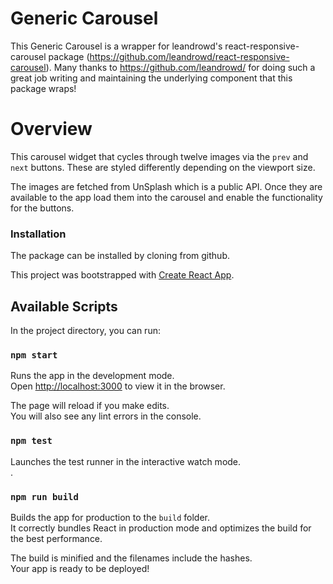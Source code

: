 
# Generic Carousel


This Generic Carousel is a wrapper for leandrowd's react-responsive-carousel package (https://github.com/leandrowd/react-responsive-carousel). Many thanks to https://github.com/leandrowd/ for doing such a great job writing and maintaining the underlying component that this package wraps!

# Overview
This carousel widget that cycles through twelve images via the `prev` and `next` buttons. These are styled differently depending on the viewport size.

The images are fetched from UnSplash which is a public API. Once they are available to the app load them into the carousel and enable the functionality for the buttons.



### Installation
The package can be installed by cloning from github.

This project was bootstrapped with [Create React App](https://github.com/facebook/create-react-app).

## Available Scripts

In the project directory, you can run:

### `npm start`

Runs the app in the development mode.<br>
Open [http://localhost:3000](http://localhost:3000) to view it in the browser.

The page will reload if you make edits.<br>
You will also see any lint errors in the console.

### `npm test`

Launches the test runner in the interactive watch mode.<br>
.

### `npm run build`

Builds the app for production to the `build` folder.<br>
It correctly bundles React in production mode and optimizes the build for the best performance.

The build is minified and the filenames include the hashes.<br>
Your app is ready to be deployed!









